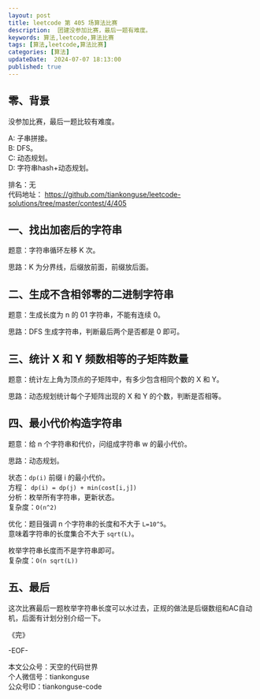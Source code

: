 ```yaml
---
layout: post  
title: leetcode 第 405 场算法比赛 
description:  团建没参加比赛，最后一题有难度。  
keywords: 算法,leetcode,算法比赛  
tags: [算法,leetcode,算法比赛]  
categories: [算法]  
updateDate:  2024-07-07 18:13:00  
published: true  
---
```



## 零、背景  


没参加比赛，最后一题比较有难度。  


A: 子串拼接。   
B: DFS。   
C: 动态规划。  
D: 字符串hash+动态规划。  


排名：无  
代码地址： https://github.com/tiankonguse/leetcode-solutions/tree/master/contest/4/405  


## 一、找出加密后的字符串  


题意：字符串循环左移 K 次。  


思路：K 为分界线，后缀放前面，前缀放后面。  


## 二、生成不含相邻零的二进制字符串  


题意：生成长度为 n 的 01 字符串，不能有连续 0。  


思路：DFS 生成字符串，判断最后两个是否都是 0 即可。  


## 三、统计 X 和 Y 频数相等的子矩阵数量  


题意：统计左上角为顶点的子矩阵中，有多少包含相同个数的 X 和 Y。  


思路：动态规划统计每个子矩阵出现的 X 和 Y 的个数，判断是否相等。  


## 四、最小代价构造字符串  


题意：给 n 个字符串和代价，问组成字符串 w 的最小代价。  


思路：动态规划。  


状态：`dp(i)` 前缀 i 的最小代价。  
方程： `dp(i) = dp(j) + min(cost[i,j])`  
分析：枚举所有字符串，更新状态。  
复杂度：`O(n^2)`   



优化：题目强调 n 个字符串的长度和不大于 `L=10^5`。  
意味着字符串的长度集合不大于 `sqrt(L)`。  


枚举字符串长度而不是字符串即可。  
复杂度：`O(n sqrt(L))`  



## 五、最后  


这次比赛最后一题枚举字符串长度可以水过去，正规的做法是后缀数组和AC自动机，后面有计划分别介绍一下。  




《完》  


-EOF-  



本文公众号：天空的代码世界  
个人微信号：tiankonguse  
公众号ID：tiankonguse-code  
  

